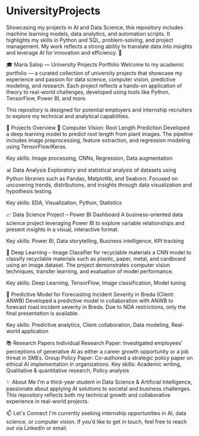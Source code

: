 # UniversityProjects
Showcasing my projects in AI and Data Science, this repository includes machine learning models, data analytics, and automation scripts. It highlights my skills in Python and SQL, problem-solving, and project management. My work reflects a strong ability to translate data into insights and leverage AI for innovation and efficiency. 🚀

🎓 Maria Salop — University Projects Portfolio Welcome to my academic portfolio — a curated collection of university projects that showcase my experience and passion for data science, computer vision, predictive modeling, and research. Each project reflects a hands-on application of theory to real-world challenges, developed using tools like Python, TensorFlow, Power BI, and more.

This repository is designed for potential employers and internship recruiters to explore my technical and analytical capabilities.

📁 Projects Overview 🔬 Computer Vision: Root Length Prediction Developed a deep learning model to predict root length from plant images. The pipeline includes image preprocessing, feature extraction, and regression modeling using TensorFlow/Keras.

Key skills: Image processing, CNNs, Regression, Data augmentation

📊 Data Analysis Exploratory and statistical analysis of datasets using Python libraries such as Pandas, Matplotlib, and Seaborn. Focused on uncovering trends, distributions, and insights through data visualization and hypothesis testing.

Key skills: EDA, Visualization, Python, Statistics

📈 Data Science Project – Power BI Dashboard A business-oriented data science project leveraging Power BI to explore variable relationships and present insights in a visual, interactive format.

Key skills: Power BI, Data storytelling, Business intelligence, KPI tracking

🧠 Deep Learning – Image Classifier for recyclable materials a CNN model to classify recyclable materials such as plastic, paper, metal, and cardboard using an image dataset. The project demonstrates computer vision techniques, transfer learning, and evaluation of model performance.

Key skills: Deep Learning, TensorFlow, Image classification, Model tuning

🚧 Predictive Model for Forecasting Incident Severity in Breda (Client: ANWB) Developed a predictive model in collaboration with ANWB to forecast road incident severity in Breda. Due to NDA restrictions, only the final presentation is available.

Key skills: Predictive analytics, Client collaboration, Data modeling, Real-world application

📚 Research Papers Individual Research Paper: Investigated employees’ perceptions of generative AI as either a career growth opportunity or a job threat in SMEs. Group Policy Paper: Co-authored a strategic policy paper on ethical AI implementation in organizations. Key skills: Academic writing, Qualitative & quantitative research, Policy analysis

✨ About Me I'm a third-year student in Data Science & Artificial Intelligence, passionate about applying AI solutions to societal and business challenges. This repository reflects both my technical growth and collaborative experience in real-world projects.

📫 Let's Connect I'm currently seeking internship opportunities in AI, data science, or computer vision. If you’d like to get in touch, feel free to reach out via LinkedIn or email.
